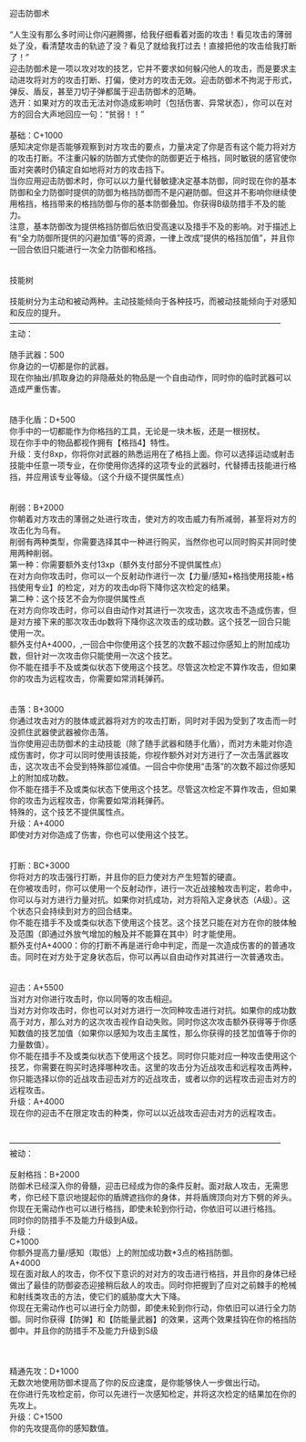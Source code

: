 <title>迎击防御术</title>
<meta name="GENERATOR" content="WinCHM">
<meta http-equiv="Content-Type" content="text/html; charset=gb2312">
<br>迎击防御术
<br>
<br>“人生没有那么多时间让你闪避腾挪，给我仔细看着对面的攻击！看见攻击的薄弱处了没，看清楚攻击的轨迹了没？看见了就给我打过去！直接把他的攻击给我打断了！”
<br>迎击防御术是一项以攻对攻的技艺，它并不要求如何躲闪他人的攻击，而是要求主动进攻将对方的攻击打断、打偏，使对方的攻击无效。迎击防御术不拘泥于形式，弹反、盾反，甚至刀切子弹都属于迎击防御术的范畴。
<br>选开：如果对方的攻击无法对你造成影响时（包括伤害、异常状态），你可以在对方的回合大声地回应一句：“贫弱！！”
<br>
<br>基础：C+1000 
<br>感知决定你是否能够观察到对方攻击的要点，力量决定了你是否有这个能力将对方的攻击打断。不注重闪躲的防御方式使你的防御更近于格挡，同时敏锐的感官使你面对突袭时仍镇定自如地将对方的攻击挡下。
<br>当你应用迎击防御术时，你可以以力量代替敏捷决定基本防御，同时现在你的基本防御和全力防御时提供的防御为格挡防御而不是闪避防御。但这并不影响你继续使用格挡，格挡带来的格挡防御与你的基本防御叠加。你获得B级防措手不及的能力。
<br>注意，基本防御改为提供格挡防御后依旧受高速以及措手不及的影响。对于描述上有“全力防御所提供的闪避加值”等的资源，一律上改成“提供的格挡加值”，并且你一回合依旧只能进行一次全力防御和格挡。
<br>
<br>
<br>技能树
<br>
<br>技能树分为主动和被动两种。主动技能倾向于各种技巧，而被动技能倾向于对感知和反应的提升。
<br>——————————————————————————————————
<br>主动：
<br>
<br>随手武器：500 
<br>你身边的一切都是你的武器。
<br>现在你抽出/抓取身边的非隐蔽处的物品是一个自由动作，同时你的临时武器可以造成严重伤害。
<br>
<br>
<br>随手化盾：D+500 
<br>你手中的一切都能作为你格挡的工具，无论是一块木板，还是一根拐杖。
<br>现在你手中的物品都视作拥有【格挡4】特性。
<br>升级：支付8xp，你将你对武器的熟悉运用在了格挡上面。你可以选择运动或射击技能中任意一项专业，在你使用你选择的这项专业的武器时，代替搏击技能进行格挡，并应用该专业等级。（这个升级不提供属性点）
<br>
<br>
<br>削弱：B+2000
<br>你朝着对方攻击的薄弱之处进行攻击，使对方的攻击威力有所减弱，甚至将对方的攻击化为乌有。
<br>削弱有两种类型，你需要选择其中一种进行购买，当然你也可以同时购买并同时使用两种削弱。
<br>第一种：你需要额外支付13xp（额外支付部分不提供属性点） 
<br>在对方向你攻击时，你可以一个反射动作进行一次【力量/感知+格挡使用技能+格挡使用专业】的检定，对方的攻击dp将下降你这次检定的结果。
<br>第二种：这个技艺不会为你提供属性点 
<br>在对方向你攻击时，你可以自由动作对其进行一次攻击，这次攻击不造成伤害，但是对方接下来的那次攻击dp数将下降你这次攻击的成功数。这个技艺一回合只能使用一次。
<br>额外支付A+4000，,一回合中你使用这个技艺的次数不超过你感知上的附加成功数，但针对一次攻击你只能使用一次这个技艺。 
<br>你不能在措手不及或类似状态下使用这个技艺。尽管这次检定不算作攻击，但如果你的攻击为远程攻击，你需要如常消耗弹药。
<br>
<br>
<br>击落：B+3000 
<br>你通过攻击对方的肢体或武器将对方的攻击打断，同时对手因为受到了攻击而一时没抓住武器使武器被你击落。
<br>当你使用迎击防御术的主动技能（除了随手武器和随手化盾），而对方未能对你造成伤害时，你才可以同时使用该技能，你视作额外对对方进行了一次击落武器攻击，这次攻击不会受到特殊部位减值。一回合中你使用“击落”的次数不超过你感知上的附加成功数。
<br>你不能在措手不及或类似状态下使用这个技艺。尽管这次检定不算作攻击，但如果你的攻击为远程攻击，你需要如常消耗弹药。
<br>特殊的，这个技艺不提供属性点。
<br>升级：A+4000  
<br>即使对方对你造成了伤害，你也可以使用这个技艺。
<br>
<br>
<br>打断：BC+3000 
<br>你将对方的攻击强行打断，并且你的巨力使对方产生短暂的硬直。
<br>在你被攻击时，你可以使用一个反射动作，进行一次近战接触攻击判定，若命中，你可以与对方进行力量对抗。如果你对抗成功，对方将陷入定身状态（A级）。这个状态只会持续到对方的回合结束。
<br>你不能在措手不及或类似状态下使用这个技艺。这个技艺只能在对方在你的肢体触及范围（即通过外放气增加的触及并不能算在其中）时才能使用。
<br>额外支付A+4000：你的打断不再是进行命中判定，而是一次造成伤害的的普通攻击。同时在对方处于定身状态后，你可以再以自由动作对其进行一次普通攻击。
<br>
<br>
<br>迎击：A+5500
<br>当对方对你进行攻击时，你以同等的攻击相迎。
<br>当对方对你攻击时，你也可以对对方进行一次同种攻击进行对抗。如果你的成功数高于对方，那么对方的这次攻击视作自动失败。同时你这次攻击额外获得等于你感知数值的技艺加值（如果你以感知为攻击主属性，那么你获得的技艺加值等于你的力量数值）。
<br>你不能在措手不及或类似状态下使用这个技艺。同时你只能对应一种攻击使用这个技艺，你需要在购买时选择哪种攻击。这里的攻击分为近战攻击和远程攻击两种，你只能选择以你的近战攻击迎击对方的近战攻击，或者以你的远程攻击迎击对方的远程攻击。
<br>升级：A+4000
<br>现在你的迎击不在限定攻击的种类，你可以以近战攻击迎击对方的远程攻击。
<br>
<br>
<br>——————————————————————————————————
<br>被动：
<br>
<br>反射格挡：B+2000
<br>防御术已经深入你的骨髓，迎击已经成为你的条件反射。面对敌人攻击，无需思考，你已经下意识地提起你的盾牌遮挡你的身体，并将盾牌顶向对方下劈的斧头。
<br>你现在无需动作也可以进行格挡，即使未轮到你行动，你依旧可以进行格挡。
<br>同时你的防措手不及能力升级到A级。 
<br>升级：
<br>C+1000
<br>你额外提高力量/感知（取低）上的附加成功数*3点的格挡防御。
<br>A+4000
<br>现在面对敌人的攻击，你不仅下意识的对对方的攻击进行格挡，并且你的身体已经做出了最佳的防御姿态迎接稍后敌人的攻击。同时你把握到了应对之前棘手的枪械和射线类攻击的方法，使它们的威胁度大大下降。
<br>你现在无需动作也可以进行全力防御，即使未轮到你行动，你依旧可以进行全力防御。同时你获得【防弹】和【防能量武器】的效果，这两个效果挂钩在你的格挡防御中。并且你的防措手不及能力升级到S级 
<br>
<br>
<br>
<br>精通先攻：D+1000
<br>无数次地使用防御术提高了你的反应速度，是你能够快人一步做出行动。
<br>在你进行先攻检定前，你可以先进行一次感知检定，并将这次检定的结果加在你的先攻上。
<br>升级：C+1500
<br>你的先攻提高你的感知数值。
